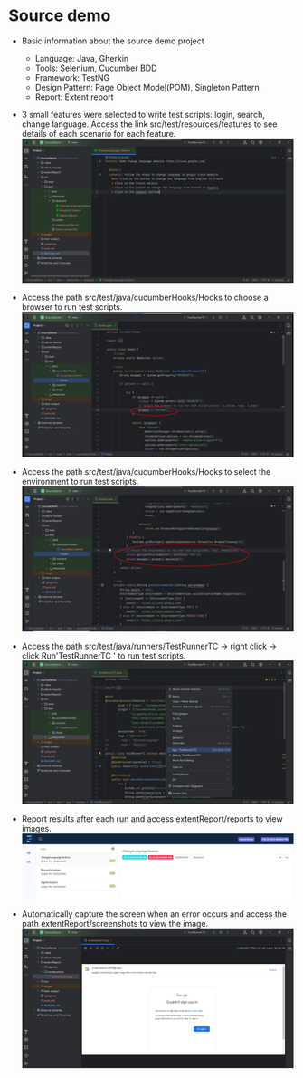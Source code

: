 # Source demo
- Basic information about the source demo project
  - Language: Java, Gherkin
  - Tools: Selenium, Cucumber BDD
  - Framework: TestNG
  - Design Pattern: Page Object Model(POM), Singleton Pattern
  - Report: Extent report


- 3 small features were selected to write test scripts: login, search, change language. Access the link src/test/resources/features to see details of each scenario for each feature.
  ![Hình minh họa](https://github.com/sinhmaivan97/repoIMG/blob/main/h%C3%ACnh%201.png)

- Access the path src/test/java/cucumberHooks/Hooks to choose a browser to run test scripts.
  ![Hình minh họa](https://github.com/sinhmaivan97/repoIMG/blob/main/browser.png)

- Access the path src/test/java/cucumberHooks/Hooks to select the environment to run test scripts.
  ![Hình minh họa](https://github.com/sinhmaivan97/repoIMG/blob/main/enviroment.png)

- Access the path src/test/java/runners/TestRunnerTC -> right click -> click Run'TestRunnerTC ' to run test scripts.
  ![Hình minh họa](https://github.com/sinhmaivan97/repoIMG/blob/main/Screenshot-04.png)

- Report results after each run and access extentReport/reports to view images.
  ![Hình minh họa](https://github.com/sinhmaivan97/repoIMG/blob/main/Screenshot%20-01.png)

- Automatically capture the screen when an error occurs and access the path extentReport/screenshots to view the image.
  ![Hình minh họa](https://github.com/sinhmaivan97/repoIMG/blob/main/Screenshot-03.png)



